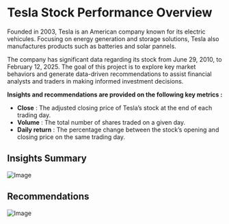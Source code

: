 # Tesla Stock Performance Overview 

Founded in 2003, Tesla is an American company known for its electric vehicules. Focusing on energy generation and storage solutions, Tesla also manufactures products such as batteries and solar pannels. 

The company has significant data regarding its stock from June 29, 2010, to February 12, 2025. The goal of this project is to explore key market behaviors and generate data-driven recommendations to assist financial analysts and traders in making informed investment decisions.

**Insights and recommendations are provided on the following key metrics :**
- **Close** : The adjusted closing price of Tesla’s stock at the end of each trading day.
- **Volume** : The total number of shares traded on a given day.
- **Daily return** : The percentage change between the stock’s opening and closing price on the same trading day.


## Insights Summary

![Image](https://github.com/user-attachments/assets/e2484c19-89e8-47c1-84b5-be26058757cd)


## Recommendations

![Image](https://github.com/user-attachments/assets/86b0d886-b053-407a-abe0-6487cbf6831a)
